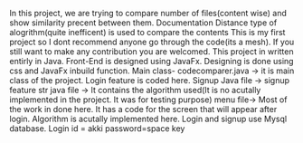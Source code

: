 In this project, we are trying to compare number of files(content wise) and show similarity precent between them. Documentation Distance type of alogrithm(quite inefficent) is used to compare the contents 
This is my first project so I dont recommend anyone go through the code(its a mesh). If you still want to make any contribution you are welcomed.
This project in written entirly in Java. Front-End is designed using JavaFx. Designing is done using css and JavaFx inbuild function.
Main class- codecomparer.java -> it is main class of the project. Login feature is coded here.
Signup Java file -> signup feature
str java file -> It contains the algorithm used(It is no acutally implemented in the project. It was for testing purpose)
menu file-> Most of the work in done here. It has a code for the screen that will appear after login. Algorithm is acutally implemented here.
Login and signup use Mysql database.
Login id = akki
password=space key
